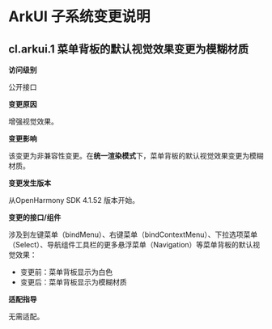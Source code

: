 # ArkUI 子系统变更说明

## cl.arkui.1 菜单背板的默认视觉效果变更为模糊材质

**访问级别**

公开接口

**变更原因**

增强视觉效果。

**变更影响**

该变更为非兼容性变更。在**统一渲染模式**下，菜单背板的默认视觉效果变更为模糊材质。

**变更发生版本**

从OpenHarmony SDK 4.1.52 版本开始。

**变更的接口/组件**

涉及到左键菜单（bindMenu）、右键菜单（bindContextMenu）、下拉选项菜单（Select）、导航组件工具栏的更多悬浮菜单（Navigation）等菜单背板的默认视觉效果：

- 变更前：菜单背板显示为白色
- 变更后：菜单背板显示为模糊材质

**适配指导**

无需适配。